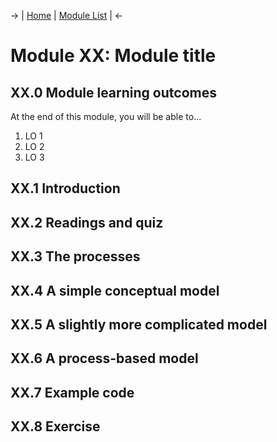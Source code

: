 -> | [Home](./index.md) | [Module List](./module_listing.md) | <-

# Module XX: Module title

## XX.0 Module learning outcomes
At the end of this module, you will be able to...
1. LO 1
2. LO 2
3. LO 3

## XX.1 Introduction


## XX.2 Readings and quiz


## XX.3 The processes


## XX.4 A simple conceptual model


## XX.5 A slightly more complicated model


## XX.6 A process-based model


## XX.7 Example code


## XX.8 Exercise
